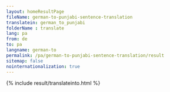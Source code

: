```yaml
---
layout: homeResultPage
fileName: german-to-punjabi-sentence-translation
translatein: german_to_punjabi
folderName : translate
lang: pa
from: de
to: pa
langname: german-to
permalink: /pa/german-to-punjabi-sentence-translation/result
sitemap: false
nointernationalization: true
---
```

{% include result/translateinto.html %}

<script src="/js/result/translation.js" data-foldername="{{page.folderName}}" data-lang="{{page.lang}}"></script>
